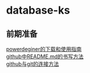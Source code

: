 # database-ks
## 前期准备
[powerdeginer的下载和使用指南](https://blog.csdn.net/weixin_41381863/article/details/91042851)<br>
[github中README.md的书写方法](https://blog.csdn.net/htwhtw123/article/details/77069581)<br>
[github与git的连接方法](https://www.cnblogs.com/schaepher/p/5561193.html#function)<br>
